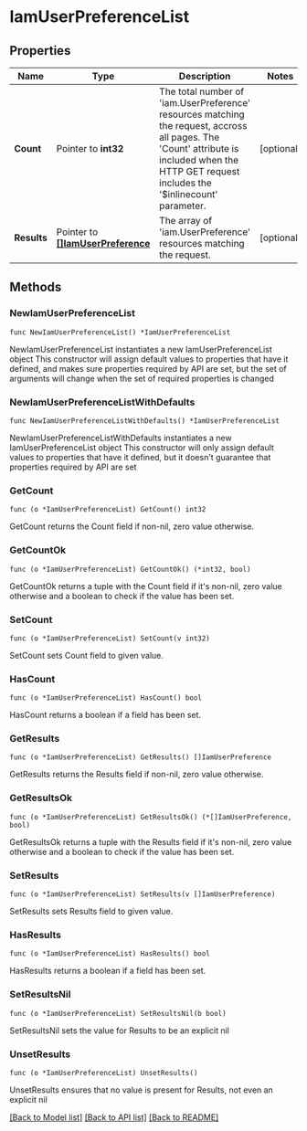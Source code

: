 # IamUserPreferenceList

## Properties

Name | Type | Description | Notes
------------ | ------------- | ------------- | -------------
**Count** | Pointer to **int32** | The total number of &#39;iam.UserPreference&#39; resources matching the request, accross all pages. The &#39;Count&#39; attribute is included when the HTTP GET request includes the &#39;$inlinecount&#39; parameter. | [optional] 
**Results** | Pointer to [**[]IamUserPreference**](iam.UserPreference.md) | The array of &#39;iam.UserPreference&#39; resources matching the request. | [optional] 

## Methods

### NewIamUserPreferenceList

`func NewIamUserPreferenceList() *IamUserPreferenceList`

NewIamUserPreferenceList instantiates a new IamUserPreferenceList object
This constructor will assign default values to properties that have it defined,
and makes sure properties required by API are set, but the set of arguments
will change when the set of required properties is changed

### NewIamUserPreferenceListWithDefaults

`func NewIamUserPreferenceListWithDefaults() *IamUserPreferenceList`

NewIamUserPreferenceListWithDefaults instantiates a new IamUserPreferenceList object
This constructor will only assign default values to properties that have it defined,
but it doesn't guarantee that properties required by API are set

### GetCount

`func (o *IamUserPreferenceList) GetCount() int32`

GetCount returns the Count field if non-nil, zero value otherwise.

### GetCountOk

`func (o *IamUserPreferenceList) GetCountOk() (*int32, bool)`

GetCountOk returns a tuple with the Count field if it's non-nil, zero value otherwise
and a boolean to check if the value has been set.

### SetCount

`func (o *IamUserPreferenceList) SetCount(v int32)`

SetCount sets Count field to given value.

### HasCount

`func (o *IamUserPreferenceList) HasCount() bool`

HasCount returns a boolean if a field has been set.

### GetResults

`func (o *IamUserPreferenceList) GetResults() []IamUserPreference`

GetResults returns the Results field if non-nil, zero value otherwise.

### GetResultsOk

`func (o *IamUserPreferenceList) GetResultsOk() (*[]IamUserPreference, bool)`

GetResultsOk returns a tuple with the Results field if it's non-nil, zero value otherwise
and a boolean to check if the value has been set.

### SetResults

`func (o *IamUserPreferenceList) SetResults(v []IamUserPreference)`

SetResults sets Results field to given value.

### HasResults

`func (o *IamUserPreferenceList) HasResults() bool`

HasResults returns a boolean if a field has been set.

### SetResultsNil

`func (o *IamUserPreferenceList) SetResultsNil(b bool)`

 SetResultsNil sets the value for Results to be an explicit nil

### UnsetResults
`func (o *IamUserPreferenceList) UnsetResults()`

UnsetResults ensures that no value is present for Results, not even an explicit nil

[[Back to Model list]](../README.md#documentation-for-models) [[Back to API list]](../README.md#documentation-for-api-endpoints) [[Back to README]](../README.md)


